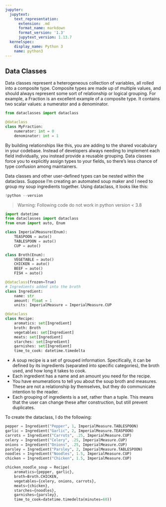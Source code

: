 ```yaml
---
jupyter:
  jupytext:
    text_representation:
      extension: .md
      format_name: markdown
      format_version: '1.3'
      jupytext_version: 1.13.7
  kernelspec:
    display_name: Python 3
    name: python3
---
```


<!-- #region id="3VGMOau_luZF" -->
## Data Classes
Data classes represent a heterogeneous collection of variables, all rolled into a composite type. Composite types are made up of multiple values, and should always represent some sort of relationship or logical grouping. For example, a Fraction is an excellent example of a composite type. It contains two scalar values: a numerator and a denominator.
<!-- #endregion -->

```python id="cm_Ko0BhqGsk" executionInfo={"status": "ok", "timestamp": 1630756660966, "user_tz": -330, "elapsed": 525, "user": {"displayName": "Sparsh Agarwal", "photoUrl": "", "userId": "13037694610922482904"}}
from dataclasses import dataclass

@dataclass
class MyFraction:
    numerator: int = 0
    denominator: int = 1
```

<!-- #region id="Q58pNkA0q-Im" -->
By building relationships like this, you are adding to the shared vocabulary in your codebase. Instead of developers always needing to implement each field individually, you instead provide a reusable grouping. Data classes force you to explicitly assign types to your fields, so there’s less chance of type confusion among maintainers.

Data classes and other user-defined types can be nested within the dataclass. Suppose I’m creating an automated soup maker and I need to group my soup ingredients together. Using dataclass, it looks like this:
<!-- #endregion -->

```python colab={"base_uri": "https://localhost:8080/"} id="VH0Wd2ipsHvb" executionInfo={"status": "ok", "timestamp": 1630756967232, "user_tz": -330, "elapsed": 1066, "user": {"displayName": "Sparsh Agarwal", "photoUrl": "", "userId": "13037694610922482904"}} outputId="c630f137-2da0-4e6d-eb0b-fff1bfb3431d"
!python --version
```

<!-- #region id="VCxOkXTasMgP" -->
> Warning: Following code do not work in python version < 3.8
<!-- #endregion -->

```python id="mtIJ1raiq_Q1"
import datetime
from dataclasses import dataclass
from enum import auto, Enum

class ImperialMeasure(Enum):
    TEASPOON = auto()
    TABLESPOON = auto()
    CUP = auto()

class Broth(Enum):
    VEGETABLE = auto()
    CHICKEN = auto()
    BEEF = auto()
    FISH = auto()

@dataclass(frozen=True)
# Ingredients added into the broth
class Ingredient:
    name: str
    amount: float = 1
    units: ImperialMeasure = ImperialMeasure.CUP

@dataclass
class Recipe:
    aromatics: set[Ingredient]
    broth: Broth
    vegetables: set[Ingredient]
    meats: set[Ingredient]
    starches: set[Ingredient]
    garnishes: set[Ingredient]
    time_to_cook: datetime.timedelta
```

<!-- #region id="Rtj4FRI5rnSH" -->
- A soup recipe is a set of grouped information. Specifically, it can be defined by its ingredients (separated into specific categories), the broth used, and how long it takes to cook.
- Each ingredient has a name and an amount you need for the recipe.
- You have enumerations to tell you about the soup broth and measures. These are not a relationship by themselves, but they do communicate intention to the reader.
- Each grouping of ingredients is a set, rather than a tuple. This means that the user can change these after construction, but still prevent duplicates.
<!-- #endregion -->

<!-- #region id="03K3UPiHrqj3" -->
To create the dataclass, I do the following:
<!-- #endregion -->

```python id="-cUGxj6BsUdx"
pepper = Ingredient("Pepper", 1, ImperialMeasure.TABLESPOON)
garlic = Ingredient("Garlic", 2, ImperialMeasure.TEASPOON)
carrots = Ingredient("Carrots", .25, ImperialMeasure.CUP)
celery = Ingredient("Celery", .25, ImperialMeasure.CUP)
onions = Ingredient("Onions", .25, ImperialMeasure.CUP)
parsley = Ingredient("Parsley", 2, ImperialMeasure.TABLESPOON)
noodles = Ingredient("Noodles", 1.5, ImperialMeasure.CUP)
chicken = Ingredient("Chicken", 1.5, ImperialMeasure.CUP)

chicken_noodle_soup = Recipe(
    aromatics={pepper, garlic},
    broth=Broth.CHICKEN,
    vegetables={celery, onions, carrots},
    meats={chicken},
    starches={noodles},
    garnishes={parsley},
    time_to_cook=datetime.timedelta(minutes=60))
```

<!-- #region id="JoLyshFzsfoj" -->
<!-- #endregion -->

```python id="tYKHqRdxuKxX"

```
